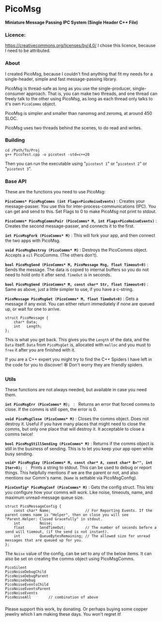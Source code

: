 # PicoMsg
**Miniature Message Passing IPC System (Single Header C++ File)**

### Licence:
https://creativecommons.org/licenses/by/4.0/ I chose this licence, because I need to be attributed.

### About
I created PicoMsg, because I couldn't find anything that fit my needs for a single-header, simple and fast message-passing library.

PicoMsg is thread-safe as long as you use the single-producer, single-consumer approach. That is, you can make two threads, and one thread can freely talk to the other using PicoMsg, as long as each thread only talks to it's own `PicoComms` object.

PicoMsg is simpler and smaller than nanomsg and zeromq, at around 450 SLOC.

PicoMsg uses two threads behind the scenes, to do read and writes. 

### Building

	cd /Path/To/Proj
	g++ PicoTest.cpp -o picotest -std=c++20

Then you can run the executable using "`picotest 1`" or "`picotest 2`" or "`picotest 3`".

### Base API

These are the functions you need to use PicoMsg:

**`PicoComms* PicoMsgComms (int Flags=PicoNoiseEvents)`**   :   Creates your message-passer. You use this for inter-process-communications (IPC). You can get and send to this. Set Flags to 0 to make PicoMsg not print to stdout.

**`PicoComms* PicoMsgCommsPair (PicoComms* M, int Flags=PicoNoiseEvents)`**   :   Creates the second message-passer, and connects it to the first.

**`int PicoMsgFork (PicoComms* M)`**   :   This will fork your app, and then connect the two apps with PicoMsg.

**`void PicoMsgDestroy (PicoComms* M)`**   :   Destroys the PicoComms object. Accepts a `nil` PicoComms. (The others don't).

**`bool PicoMsgSend (PicoComms* M, PicoMessage Msg, float Timeout=0)`**   :   Sends the message. The data is copied to internal buffers so you do not need to hold onto it after send. `TimeOut` is in seconds.
                                                                                                                                                
**`bool PicoMsgSend (PicoComms* M, const char* Str, float Timeout=0)`**   :   Same as above, just a little simpler to use, if you have a c-string.

**`PicoMessage PicoMsgGet (PicoComms* M, float TimeOut=0)`**   :   Gets a message if any exist. You can either return immediately if none are queued up, or wait for one to arrive.

    struct PicoMessage {
        char* Data;
        int   Length;
    };

This is what you get back. This gives you the `Length` of the data, and the `Data` itself. `Data` from `PicoMsgGet` is, allocated with `malloc` and you must to `free` it after you are finished with it.

If you are a C++ expert you might try to find the C++ Spiders I have left in the code for you to discover! 🕸️ Don't worry they are friendly spiders.


### Utils

These functions are not always needed, but available in case you need them.

**`int PicoMsgErr (PicoComms* M);`**   :   Returns an error that forced comms to close. If the comms is still open, the error is 0.

**`void PicoMsgClose (PicoComms* M)`**   :   Closes the comms object. Does not destroy it. Useful if you have many places that might need to close the comms, but only one place that will destroy it. It acceptable to close a comms twice!

**`bool PicoMsgStillSending (PicoComms* M)`**   :   Returns if the comms object is still in the business of sending. This is to let you keep your app open while busy sending.
    
**`void* PicoMsgSay (PicoComms* M, const char* A, const char* B="", int Iter=0);`**   :   Prints a string to stdout. This can be used to debug or report things. This helpfully mentions if we are the parent or not, and also mentions our Comm's name. (`Name` is settable via PicoMsgConfig).
    
**`PicoConfig* PicoMsgConf (PicoComms* M)`**    :   Gets the config struct. This lets you configure how your comms will work. Like noise, timeouts, name, and maximum unread-message queue size.

    struct PicoMessageConfig {
        const char* Name;                // For Reporting Events. If the parent comms name is "Helper", then on close you will see "Parent.Helper: Closed Gracefully" in stdout.
        int         Noise;
        float       SendTimeOut;         // The number of seconds before a send will tiemout, (if the send is not instant).
        int         QueueBytesRemaining; // The allowed size for unread messages that are queued up for you.
    };

The `Noise` value of the config, can be set to any of the below items. It can also be set on creating the comms object using PicoMsgComms.

    PicoSilent
    PicoNoiseDebugChild	
    PicoNoiseDebugParent
    PicoNoiseDebug
    PicoNoiseEventsChild
    PicoNoiseEventsParent
    PicoNoiseEvents
    PicoNoiseAll        // combination of above
    

###

Please support this work, by donating. Or perhaps buying some copper jewelry which I am making these days. You won't regret it!

